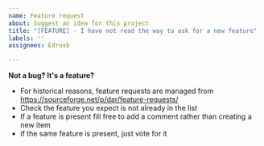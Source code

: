```yaml
---
name: Feature request
about: Suggest an idea for this project
title: "[FEATURE] - I have not read the way to ask for a new feature"
labels: ''
assignees: Edrusb

---
```


**Not a bug? It's a feature?**
- For historical reasons, feature requests are managed from
https://sourceforge.net/p/dar/feature-requests/
- Check the feature you expect is not already in the list
- If a feature is present fill free to add a comment rather than creating a new item
- if the same feature is present, just vote for it
